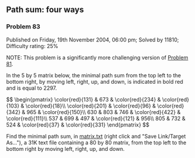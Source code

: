 Path sum: four ways
-------------------

### Problem 83

Published on Friday, 19th November 2004, 06:00 pm; Solved by 11810;
Difficulty rating: 25%

NOTE: This problem is a significantly more challenging version of
[Problem 81](problem=81).

In the 5 by 5 matrix below, the minimal path sum from the top left to
the bottom right, by moving left, right, up, and down, is indicated in
bold red and is equal to 2297.

\$\$ \\begin{pmatrix} \\color{red}{131} & 673 & \\color{red}{234} &
\\color{red}{103} & \\color{red}{18}\\\\ \\color{red}{201} &
\\color{red}{96} & \\color{red}{342} & 965 & \\color{red}{150}\\\\ 630 &
803 & 746 & \\color{red}{422} & \\color{red}{111}\\\\ 537 & 699 & 497 &
\\color{red}{121} & 956\\\\ 805 & 732 & 524 & \\color{red}{37} &
\\color{red}{331} \\end{pmatrix} \$\$

Find the minimal path sum, in
[matrix.txt](project/resources/p083_matrix.txt) (right click and "Save
Link/Target As..."), a 31K text file containing a 80 by 80 matrix, from
the top left to the bottom right by moving left, right, up, and down.
